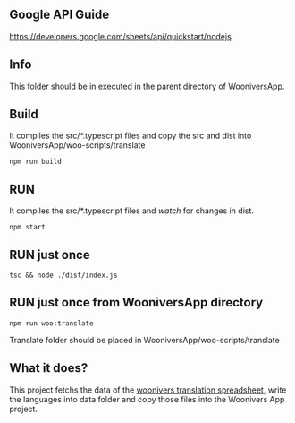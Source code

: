## Google API Guide

https://developers.google.com/sheets/api/quickstart/nodejs

## Info

This folder should be in executed in the parent directory of WooniversApp.

## Build

It compiles the src/\*.typescript files and copy the src and dist into WooniversApp/woo-scripts/translate

```
npm run build
```

## RUN

It compiles the src/\*.typescript files and _watch_ for changes in dist.

```
npm start
```

## RUN just once

```
tsc && node ./dist/index.js
```

## RUN just once from WooniversApp directory

```
npm run woo:translate
```

Translate folder should be placed in WooniversApp/woo-scripts/translate

## What it does?

This project fetchs the data of the [woonivers translation spreadsheet](https://docs.google.com/spreadsheets/d/SOME-SPREADSHEET-ID/edit#gid=0), write the languages into data folder and copy those files into the Woonivers App project.
